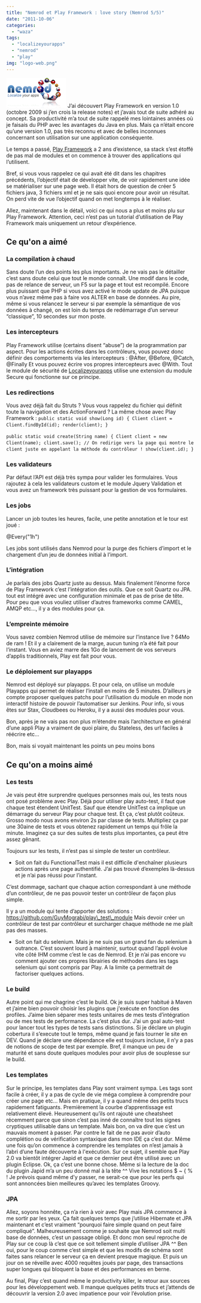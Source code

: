 ```yaml
---
title: "Nemrod et Play Framework : love story (Nemrod 5/5)"
date: "2011-10-06"
categories: 
  - "waza"
tags: 
  - "localizeyourapps"
  - "nemrod"
  - "play"
img: "logo-web.png"
---
```


[![](/images/logo-web.png "logo-web")](http://eventuallycoding.com/wp-content/uploads/2011/10/logo-web.png) J’ai découvert Play Framework en version 1.0 (octobre 2009 si j’en crois la release notes) et j’avais tout de suite adhéré au concept. Sa productivité m’a tout de suite rappelé mes lointaines années où je faisais du PHP avec les avantages du Java en plus. Mais ça n’était encore qu’une version 1.0, pas très reconnu et avec de belles inconnues concernant son utilisation sur une application conséquente.

Le temps a passé, [Play Framework](http://www.playframework.org/) a 2 ans d’existence, sa stack s’est étoffé de pas mal de modules et on commence à trouver des applications qui l’utilisent.

Bref, si vous vous rappelez ce qui avait été dit dans les chapitres précédents, l’objectif était de développer vite, de voir rapidement une idée se matérialiser sur une page web. Il était hors de question de créer 5 fichiers java, 3 fichiers xml et je ne sais quoi encore pour avoir un résultat. On perd vite de vue l’objectif quand on met longtemps à le réaliser.

Allez, maintenant dans le détail, voici ce qui nous a plus et moins plu sur Play Framework. Attention, ceci n’est pas un tutorial d’utilisation de Play Framework mais uniquement un retour d’expérience.

## Ce qu'on a aimé

### La compilation à chaud

Sans doute l’un des points les plus importants. Je ne vais pas le détailler c’est sans doute celui que tout le monde connaît. Une modif dans le code, pas de relance de serveur, un F5 sur la page et tout est recompilé. Encore plus puissant que PHP si vous avez activé le mode update de JPA puisque vous n’avez même pas à faire vos ALTER en base de données. Au pire, même si vous relancez le serveur si par exemple la sémantique de vos données à changé, on est loin du temps de redémarrage d’un serveur “classique”, 10 secondes sur mon poste.

### Les intercepteurs

Play Framework utilise (certains disent “abuse”) de la programmation par aspect. Pour les actions écrites dans les contrôleurs, vous pouvez donc définir des comportements via les intercepteurs : @After, @Before, @Catch, @Finally Et vous pouvez écrire vos propres intercepteurs avec @With. Tout le module de sécurité de [Localizeyourapps](http://www.localizeyourapps.com) utilise une extension du module Secure qui fonctionne sur ce principe.

### Les redirections

Vous avez déjà fait du Struts ? Vous vous rappelez du fichier qui définit toute la navigation et des ActionForward ? La même chose avec Play Framework : `public static void show(Long id) { Client client = Client.findById(id); render(client); }`

`public static void create(String name) { Client client = new Client(name); client.save(); // On redirige vers la page qui montre le client juste en appelant la méthode du contrôleur ! show(client.id); }`

### Les validateurs

Par défaut l’API est déjà très sympa pour valider les formulaires. Vous rajoutez à cela les validateurs custom et le module Jquery Validation et vous avez un framework très puissant pour la gestion de vos formulaires.

### Les jobs

Lancer un job toutes les heures, facile, une petite annotation et le tour est joué :

@Every("1h")

Les jobs sont utilisés dans Nemrod pour la purge des fichiers d’import et le chargement d’un jeu de données initial à l’import.

### L’intégration

Je parlais des jobs Quartz juste au dessus. Mais finalement l’énorme force de Play Framework c’est l’intégration des outils. Que ce soit Quartz ou JPA. tout est intégré avec une configuration minimale et pas de prise de tête. Pour peu que vous vouliez utiliser d’autres frameworks comme CAMEL, AMQP etc..., il y a des modules pour ça.

### L’empreinte mémoire

Vous savez combien Nemrod utilise de mémoire sur l’instance live ? 64Mo de ram ! Et il y a clairement de la marge, aucun tuning n’a été fait pour l’instant. Vous en aviez marre des 1Go de lancement de vos serveurs d’applis traditionnels, Play est fait pour vous.

### Le déploiement sur playapps

Nemrod est déployé sur playapps. Et pour cela, on utilise un module Playapps qui permet de réaliser l’install en moins de 5 minutes. D’ailleurs je compte proposer quelques patchs pour l’utilisation du module en mode non interactif histoire de pouvoir l’automatiser sur Jenkins. Pour info, si vous êtes sur Stax, Cloudbees ou Heroku, il y a aussi des modules pour vous.

Bon, après je ne vais pas non plus m’étendre mais l’architecture en général d’une appli Play a vraiment de quoi plaire, du Stateless, des url faciles à réécrire etc...

Bon, mais si voyait maintenant les points un peu moins bons

## Ce qu'on a moins aimé

### Les tests

Je vais peut être surprendre quelques personnes mais oui, les tests nous ont posé problème avec Play. Déjà pour utiliser play auto-test, il faut que chaque test étendent UnitTest. Sauf que étendre UnitTest ca implique un démarrage du serveur Play pour chaque test. Et ça, c’est plutôt coûteux. Grosso modo nous avons environ 2s par classe de tests. Multipliez ça par une 30aine de tests et vous obtenez rapidement un temps qui frôle la minute. Imaginez ça sur des suites de tests plus importantes, ça peut être assez gênant.

Toujours sur les tests, il n’est pas si simple de tester un contrôleur.

- Soit on fait du FunctionalTest mais il est difficile d'enchaîner plusieurs actions après une page authentifié. J’ai pas trouvé d’exemples là-dessus et je n’ai pas réussi pour l’instant.

C’est dommage, sachant que chaque action correspondant à une méthode d’un contrôleur, de ne pas pouvoir tester un contrôleur de façon plus simple.

Il y a un module qui tente d’apporter des solutions : https://github.com/GuyMograbi/play\_test\_module Mais devoir créer un contrôleur de test par contrôleur et surcharger chaque méthode ne me plaît pas des masses.

- Soit on fait du selenium. Mais je ne suis pas un grand fan du selenium à outrance. C’est souvent lourd à maintenir, surtout quand l’appli évolue vite côté IHM comme c’est le cas de Nemrod. Et je n’ai pas encore vu comment ajouter ces propres librairies de méthodes dans les tags selenium qui sont compris par Play. A la limite ça permettrait de factoriser quelques actions.

### Le build

Autre point qui me chagrine c’est le build. Ok je suis super habitué à Maven et j’aime bien pouvoir choisir les plugins que j'exécute en fonction des profiles. J’aime bien séparer mes tests unitaires de mes tests d’intégration ou de mes tests de performance. La c’est plus dur. J’ai un goal auto-test pour lancer tout les types de tests sans distinctions. Si je déclare un plugin cobertura il s’execute tout le temps, même quand je fais tourner le site en DEV. Quand je déclare une dépendance elle est toujours incluse, il n’y a pas de notions de scope de test par exemple. Bref, il manque un peu de maturité et sans doute quelques modules pour avoir plus de souplesse sur le build.

### Les templates

Sur le principe, les templates dans Play sont vraiment sympa. Les tags sont facile à créer, il y a pas de cycle de vie méga complexe à comprendre pour créer une page etc... Mais en pratique, il y a quand même des petits trucs rapidement fatiguants. Premièrement la courbe d’apprentissage est relativement élevé. Heureusement qu’ils ont rajouté une cheatsheet récemment parce que sinon c’est pas inné de connaître tout les signes cryptiques utilisable dans un template. Mais bon, on va dire que c’est un mauvais moment à passer. Par contre le fait de ne pas avoir d’auto complétion ou de vérification syntaxique dans mon IDE ça c’est dur. Même une fois qu’on commence à comprendre les templates on n’est jamais à l’abri d’une faute découverte à l'exécution. Sur ce sujet, il semble que Play 2.0 va bientôt intégrer Japid et que ce dernier peut être utilisé avec un plugin Eclipse. Ok, ça c’est une bonne chose. Même si la lecture de la doc du plugin Japid m’a un peu donné mal à la tête ^^ Vive les notations $ ~ { % ! Je prévois quand même d’y passer, ne serait-ce que pour les perfs qui sont annoncées bien meilleures qu’avec les templates Groovy.

### JPA

Allez, soyons honnête, ça n’a rien à voir avec Play mais JPA commence à me sortir par les yeux. Ça fait quelques temps que j’utilise Hibernate et JPA maintenant et c’est vraiment “pourquoi faire simple quand on peut faire compliqué”. Malheureusement comme je souhaite que Nemrod soit multi base de données, c’est un passage obligé. Et donc mon seul reproche de Play sur ce coup là c’est que ce soit tellement simple d’utiliser JPA ^^ Ben oui, pour le coup comme c’est simple et que les modifs de schéma sont faites sans relancer le serveur ça en devient presque magique. Et puis un jour on se réveille avec 4000 requêtes joués par page, des transactions super longues qui bloquent la base et des performances en berne.

Au final, Play c’est quand même le productivity killer, le retour aux sources pour les développement web. Il manque quelques petits trucs et j’attends de découvrir la version 2.0 avec impatience pour voir l’évolution prise.
